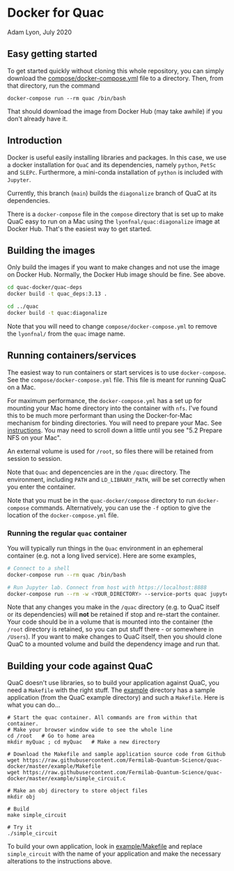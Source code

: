 # Docker for Quac
Adam Lyon, July 2020

## Easy getting started

To get started quickly without cloning this whole repository, you can simply download the [compose/docker-compose.yml](https://raw.githubusercontent.com/Fermilab-Quantum-Science/quac-docker/master/compose/docker-compose.yml) file to a directory. Then, from that directory, run the command 
```
docker-compose run --rm quac /bin/bash
```

That should download the image from Docker Hub (may take awhile) if you don't already have it. 

## Introduction

Docker is useful easily installing libraries and packages. In this case, we use a docker installation for `QuaC` and its dependencies, namely `python`, `PetSc` and `SLEPc`. Furthermore, a mini-conda installation of `python` is included with `Jupyter`.

Currently, this branch (`main`) builds the `diagonalize` branch of QuaC at its dependencies. 

There is a `docker-compose` file in the `compose` directory that is set up to make QuaC easy to run on a Mac using the `lyonfnal/quac:diagonalize` image at Docker Hub. That's the easiest way to get started. 
 
## Building the images

Only build the images if you want to make changes and not use the image on Docker Hub. Normally, the Docker Hub image should be fine. See above. 

```bash
cd quac-docker/quac-deps
docker build -t quac_deps:3.13 .

cd ../quac
docker build -t quac:diagonalize
```

Note that you will need to change `compose/docker-compose.yml` to remove the `lyonfnal/` from the `quac` image name. 

## Running containers/services

The easiest way to run containers or start services is to use `docker-compose`. See the `compose/docker-compose.yml` file. This file is meant for running QuaC on a Mac. 

For maximum performance, the `docker-compose.yml` has a set up for mounting your Mac home directory into the container with `nfs`. I've found this to be much more performant than using the Docker-for-Mac mechanism for binding directories. You will need to prepare your Mac. See [instructions](https://github.com/lyon-fnal/devenv/blob/master/README.md#52-prepare-nfs-on-your-mac). You may need to scroll down a little until you see "5.2 Prepare NFS on your Mac".

An external volume is used for `/root`, so files there will be retained from session to session. 

Note that `Quac` and depencencies are in the `/quac` directory. The environment, including `PATH` and `LD_LIBRARY_PATH`, will be set correctly when you enter the container.  

Note that you must be in the `quac-docker/compose` directory to run `docker-compose` commands. Alternatively, you can use the `-f` option to give the location of the `docker-compose.yml` file. 

### Running the regular `quac` container

You will typically run things in the `Quac` environment in an ephemeral container (e.g. not a long lived service). Here are some examples,

```bash
# Connect to a shell
docker-compose run --rm quac /bin/bash

# Run Jupyter lab. Connect from host with https://localhost:8888
docker-compose run --rm -w <YOUR_DIRECTORY> --service-ports quac jupyter lab --ip=127.0.0.1 --allow-root --no-browser
```

Note that any changes you make in the `/quac` directory (e.g. to QuaC itself or its dependencies) will **not** be retained if stop and re-start the container. Your code should be in a volume that is mounted into the container (the `/root` directory is retained, so you can put stuff there - or somewhere in `/Users`).  If you want to make changes to QuaC itself, then you should clone QuaC to a mounted volume and build the dependency image and run that. 

## Building your code against QuaC

QuaC doesn't use libraries, so to build your application against QuaC, you need a `Makefile` with the right stuff. The [example](example/) directory has a sample application (from the QuaC example directory) and such a `Makefile`. Here is what you can do...

```
# Start the quac container. All commands are from within that container. 
# Make your browser window wide to see the whole line
cd /root   # Go to home area
mkdir myQuac ; cd myQuac   # Make a new directory

# Download the Makefile and sample application source code from Github
wget https://raw.githubusercontent.com/Fermilab-Quantum-Science/quac-docker/master/example/Makefile
wget https://raw.githubusercontent.com/Fermilab-Quantum-Science/quac-docker/master/example/simple_circuit.c

# Make an obj directory to store object files
mkdir obj

# Build
make simple_circuit

# Try it
./simple_circuit
```

To build your own application, look in [example/Makefile](example/Makefile) and replace `simple_circuit` with the name of your application and make the necessary alterations to the instructions above. 
